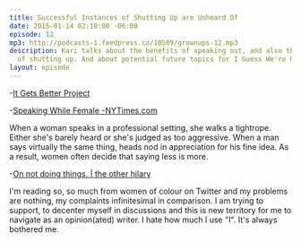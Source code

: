 ```yaml
---
title: Successful Instances of Shutting Up are Unheard Of
date: 2015-01-14 02:10:00 -06:00
episode: 12
mp3: http://podcasts-1.feedpress.co/10589/grownups-12.mp3
description: Kari talks about the benefits of speaking out, and also the benefits
  of shutting up. And about potential future topics for I Guess We're Grown-Ups Now.
layout: episode
---
```


-[It Gets Better Project][1]

-[Speaking While Female -NYTimes.com][2]

When a woman speaks in a professional setting, she walks a tightrope. Either she's barely heard or she's judged as too aggressive. When a man says virtually the same thing, heads nod in appreciation for his fine idea. As a result, women often decide that saying less is more.

-[On not doing things. | the other hilary][3]

I'm reading so, so much from women of colour on Twitter and my problems are nothing, my complaints infinitesimal in comparison. I am trying to support, to decenter myself in discussions and this is new territory for me to navigate as an opinion(ated) writer. I hate how much I use "I". It's always bothered me.

[1]: http://www.itgetsbetter.org/
[2]: http://www.nytimes.com/2015/01/11/opinion/sunday/speaking-while-female.html
[3]: http://theotherhilary.ca/on-not-writing/
